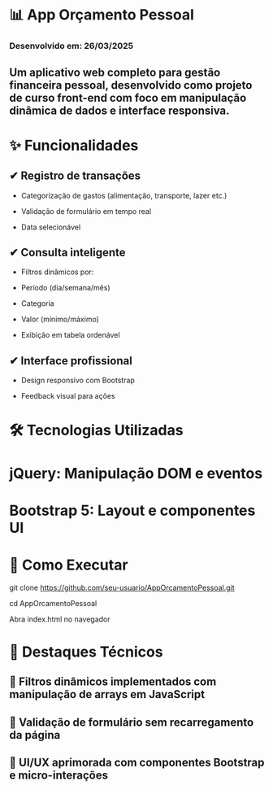 # 📊 App Orçamento Pessoal

### Desenvolvido em: 26/03/2025

## Um aplicativo web completo para gestão financeira pessoal, desenvolvido como projeto de curso front-end com foco em manipulação dinâmica de dados e interface responsiva.


# ✨ Funcionalidades

## ✔ Registro de transações

- Categorização de gastos (alimentação, transporte, lazer etc.)

- Validação de formulário em tempo real

- Data selecionável 

## ✔ Consulta inteligente

- Filtros dinâmicos por:

- Período (dia/semana/mês)

- Categoria

- Valor (mínimo/máximo)

- Exibição em tabela ordenável

## ✔ Interface profissional

- Design responsivo com Bootstrap

- Feedback visual para ações

# 🛠️ Tecnologias Utilizadas

# jQuery: 	Manipulação DOM e eventos
# Bootstrap 5:	Layout e componentes UI

# 🚀 Como Executar

git clone https://github.com/seu-usuario/AppOrcamentoPessoal.git

cd AppOrcamentoPessoal

Abra index.html no navegador

# 📌 Destaques Técnicos
## 🔹 Filtros dinâmicos implementados com manipulação de arrays em JavaScript
## 🔹 Validação de formulário sem recarregamento da página
## 🔹 UI/UX aprimorada com componentes Bootstrap e micro-interações